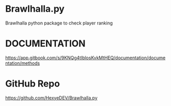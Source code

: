 # Brawlhalla.py
Brawlhalla python package to check player ranking

# DOCUMENTATION
https://app.gitbook.com/s/9KNQg4tIblosKvkMtHEQ/documentation/documentation/methods

# GitHub Repo
https://github.com/HexyeDEV/Brawlhalla.py
